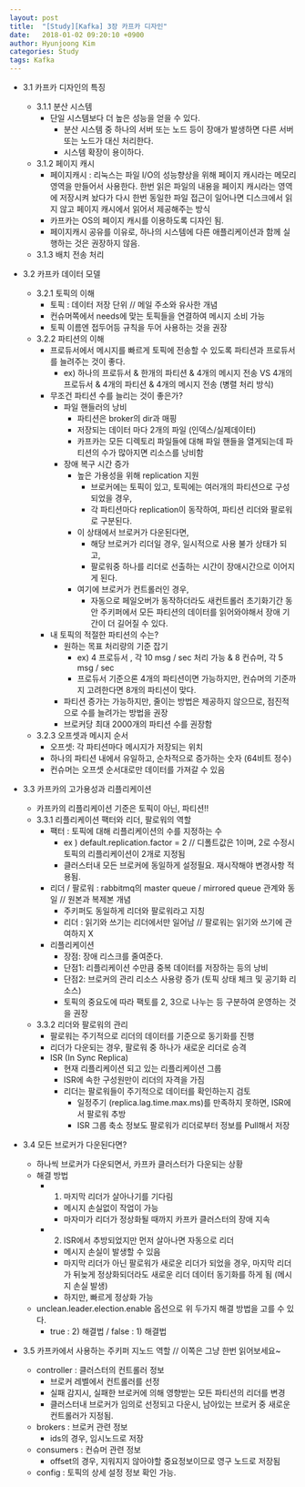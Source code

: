 ```yaml
---
layout: post
title:  "[Study][Kafka] 3장 카프카 디자인"
date:   2018-01-02 09:20:10 +0900
author: Hyunjoong Kim
categories: Study
tags: Kafka
---
```




* 3.1 카프카 디자인의 특징
  * 3.1.1 분산 시스템
    * 단일 시스템보다 더 높은 성능을 얻을 수 있다.
        * 분산 시스템 중 하나의 서버 또는 노드 등이 장애가 발생하면 다른 서버 또는 노드가 대신 처리한다.
        * 시스템 확장이 용이하다.
  * 3.1.2 페이지 캐시
    * 페이지캐시 : 리눅스는 파일 I/O의 성능향상을 위해 페이지 캐시라는 메모리 영역을 만들어서 사용한다. 한번 읽은 파일의 내용을 페이지 캐시라는 영역에 저장시켜 놨다가 다시 한번 동일한 파일 접근이 일어나면 디스크에서 읽지 않고 페이지 캐시에서 읽어서 제공해주는 방식
    * 카프카는 OS의 페이지 캐시를 이용하도록 디자인 됨.
    * 페이지캐시 공유를 이유로, 하나의 시스템에 다른 애플리케이션과 함께 실행하는 것은 권장하지 않음.
  * 3.1.3 배치 전송 처리

* 3.2 카프카 데이터 모델
    * 3.2.1 토픽의 이해
        * 토픽 : 데이터 저장 단위 // 메일 주소와 유사한 개념
        * 컨슈머쪽에서 needs에 맞는 토픽들을 연결하여 메시지 소비 가능
        * 토픽 이름엔 접두어등 규칙을 두어 사용하는 것을 권장
    * 3.2.2 파티션의 이해
        * 프로듀서에서 메시지를 빠르게 토픽에 전송할 수 있도록 파티션과 프로듀서를 늘려주는 것이 좋다.
            * ex) 하나의 프로듀서 & 한개의 파티션 & 4개의 메시지 전송 VS 4개의 프로듀서 & 4개의 파티션 & 4개의 메시지 전송 (병렬 처리 방식)
        * 무조건 파티션 수를 늘리는 것이 좋은가?
            * 파일 핸들러의 낭비 
                * 파티션은 broker의 dir과 매핑
                * 저장되는 데이터 마다 2개의 파일 (인덱스/실제데이터) 
                * 카프카는 모든 디렉토리 파일들에 대해 파일 핸들을 열게되는데 파티션의 수가 많아지면 리소스를 낭비함
            * 장애 복구 시간 증가
                * 높은 가용성을 위해 replication 지원
                    * 브로커에는 토픽이 있고, 토픽에는 여러개의 파티션으로 구성되었을 경우,
                    * 각 파티션마다 replication이 동작하여, 파티션 리더와 팔로워로 구분된다.
                * 이 상태에서 브로커가 다운된다면,
                    * 해당 브로커가 리더일 경우, 일시적으로 사용 불가 상태가 되고,
                    * 팔로워중 하나를 리더로 선출하는 시간이 장애시간으로 이어지게 된다.
                * 여기에 브로커가 컨트롤러인 경우, 
                    * 자동으로 페일오버가 동작하더라도 새컨트롤러 초기화기간 동안 주키퍼에서 모든 파티션의 데이터를 읽어와야해서 장애 기간이 더 길어질 수 있다.
        * 내 토픽의 적절한 파티션의 수는?
            * 원하는 목표 처리량의 기준 잡기
                * ex) 4 프로듀서 , 각 10 msg / sec 처리 가능 & 8 컨슈머,  각 5 msg / sec  
                * 프로듀서 기준으론 4개의 파티션이면 가능하지만, 컨슈머의 기준까지 고려한다면 8개의 파티션이 맞다.
            * 파티션 증가는 가능하지만, 줄이는 방법은 제공하지 않으므로, 점진적으로 수를 늘려가는 방법을 권장
            * 브로커당 최대 2000개의 파티션 수를 권장함
    * 3.2.3 오프셋과 메시지 순서
        * 오프셋: 각 파티션마다 메시지가 저장되는 위치
        * 하나의 파티션 내에서 유일하고, 순차적으로 증가하는 숫자 (64비트 정수)
        * 컨슈머는 오프셋 순서대로만 데이터를 가져갈 수 있음

* 3.3 카프카의 고가용성과 리플리케이션
    * 카프카의 리플리케이션 기준은 토픽이 아닌, 파티션!!
    * 3.3.1 리플리케이션 팩터와 리더, 팔로워의 역할
        * 팩터 : 토픽에 대해 리플리케이션의 수를 지정하는 수
            * ex ) default.replication.factor = 2 // 디폴트값은 1이며, 2로 수정시 토픽의 리플리케이션이 2개로 지정됨
            * 클러스터내 모든 브로커에 동일하게 설정필요. 재시작해야 변경사항 적용됨.
        * 리더 / 팔로워 : rabbitmq의 master queue / mirrored queue 관계와 동일 // 원본과 복제본 개념
            * 주키퍼도 동일하게 리더와 팔로워라고 지칭
            * 리더 : 읽기와 쓰기는 리더에서만 일어남 // 팔로워는 읽기와 쓰기에 관여하지 X
        * 리플리케이션
            * 장점: 장애 리스크를 줄여준다.
            * 단점1: 리플리케이션 수만큼 중복 데이터를 저장하는 등의 낭비
            * 단점2: 브로커의 관리 리소스 사용량 증가 (토픽 상태 체크 및 공기화 리소스)
            * 토픽의 중요도에 따라 팩토를 2, 3으로 나누는 등 구분하여 운영하는 것을 권장
    * 3.3.2 리더와 팔로워의 관리  
        * 팔로워는 주기적으로 리더의 데이터를 기준으로 동기화를 진행
        * 리더가 다운되는 경우, 팔로워 중 하나가 새로운 리더로 승격
        * ISR (In Sync Replica)
            * 현재 리플리케이션 되고 있는 리플리케이션 그룹
            * ISR에 속한 구성원만이 리더의 자격을 가짐
            * 리더는 팔로워들이 주기적으로 데이터를 확인하는지 검토
                * 일정주기 (replica.lag.time.max.ms)를 만족하지 못하면, ISR에서 팔로워 추방
                * ISR 그룹 축소 정보도 팔로워가 리더로부터 정보를 Pull해서 저장

* 3.4 모든 브로커가 다운된다면?
    * 하나씩 브로커가 다운되면서, 카프카 클러스터가 다운되는 상황
    * 해결 방법
        * 1) 마지막 리더가 살아나기를 기다림
            * 메시지 손실없이 작업이 가능
            * 마자미가 리더가 정상화될 때까지 카프카 클러스터의 장애 지속
        * 2) ISR에서 추방되었지만 먼저 살아나면 자동으로 리더
            * 메시지 손실이 발생할 수 있음
            * 마지막 리더가 아닌 팔로워가 새로운 리더가 되었을 경우, 마지막 리더가 뒤늦게 정상화되더라도 새로운 리더 데이터 동기화를 하게 됨 (메시지 손실 발생)
            * 하지만, 빠르게 정상화 가능
    * unclean.leader.election.enable 옵션으로 위 두가지 해결 방법을 고를 수 있다.
        * true : 2) 해결법 / false : 1) 해결법

* 3.5 카프카에서 사용하는 주키퍼 지노드 역할 // 이쪽은 그냥 한번 읽어보세요~
    * controller : 클러스터의 컨트롤러 정보
        *  브로커 레벨에서 컨트롤러를 선정
        *  실패 감지시, 실패한 브로커에 의해 영향받는 모든 파티션의 리더를 변경
        *  클러스터내 브로커가 임의로 선정되고 다운시, 남아있는 브로커 중 새로운 컨트롤러가 지정됨.
    * brokers : 브로커 관련 정보
        * ids의 경우, 임시노드로 저장
    * consumers : 컨슈머 관련 정보
        * offset의 경우, 지워지지 않아야할 중요정보이므로 영구 노드로 저장됨 
    * config : 토픽의 상세 설정 정보 확인 가능.